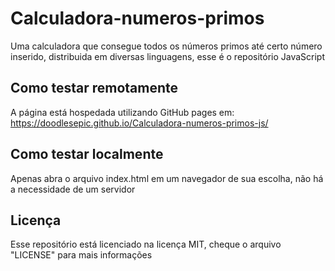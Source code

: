 # Calculadora-numeros-primos
Uma calculadora que consegue todos os números primos até certo número inserido, distribuida em diversas linguagens, esse é o repositório JavaScript
## Como testar remotamente
A página está hospedada utilizando GitHub pages em: https://doodlesepic.github.io/Calculadora-numeros-primos-js/
## Como testar localmente
Apenas abra o arquivo index.html em um navegador de sua escolha, não há a necessidade de um servidor
## Licença
Esse repositório está licenciado na licença MIT, cheque o arquivo "LICENSE" para mais informações
